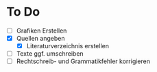 # To Do

- [ ] Grafiken Erstellen
- [x] Quellen angeben
  - [x] Literaturverzeichnis erstellen
- [ ] Texte ggf. umschreiben
- [ ] Rechtschreib- und Grammatikfehler korrigieren
